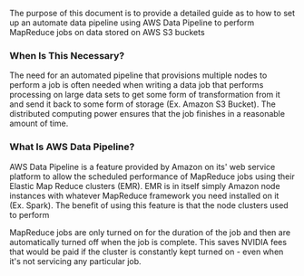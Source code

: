 The purpose of this document is to provide a detailed guide as to how to set up an automate data pipeline using AWS Data Pipeline to perform MapReduce jobs on data stored on AWS S3 buckets

### When Is This Necessary?
The need for an automated pipeline that provisions multiple nodes to perform a job is often needed when writing a data job that performs processing on large data sets to get some form of transformation from it and send it back to some form of storage (Ex. Amazon S3 Bucket). The distributed computing power ensures that the job finishes in a reasonable amount of time.

### What Is AWS Data Pipeline?
AWS Data Pipeline is a feature provided by Amazon on its' web service platform to allow the scheduled performance of MapReduce jobs using their Elastic Map Reduce clusters (EMR). EMR is in itself simply Amazon node instances with whatever MapReduce framework you need installed on it (Ex. Spark). The benefit of using this feature is that the node clusters used to perform

MapReduce jobs are only turned on for the duration of the job and then are automatically turned off when the job is complete. This saves NVIDIA fees that would be paid if the cluster is constantly kept turned on - even when it's not servicing any particular job.
